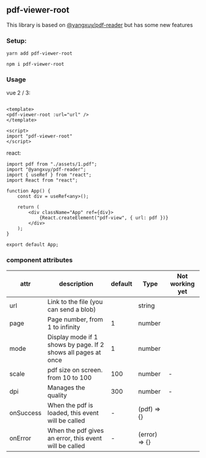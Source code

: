 ## pdf-viewer-root

This library is based on <a href="https://www.npmjs.com/package/@yangxuy/pdf-reader">@yangxuy/pdf-reader</a> but has some new features

### Setup:

```
yarn add pdf-viewer-root
```

```
npm i pdf-viewer-root
```

### Usage

vue 2 / 3:

```

<template>
<pdf-viewer-root :url="url" />
</template>

<script>
import "pdf-viewer-root"
</script>

```

react:

```
import pdf from "./assets/1.pdf";
import "@yangxuy/pdf-reader";
import { useRef } from "react";
import React from "react";

function App() {
    const div = useRef<any>();

    return (
        <div className="App" ref={div}>
            {React.createElement("pdf-view", { url: pdf })}
        </div>
    );
}

export default App;
```


### component attributes

| attr      | description                                                   | default | Type          |Not working yet |
|-----------|---------------------------------------------------------------|---------|---------------|----------------|
| url       | Link to the file (you can send a blob)                        |         | string        |                |
| page      | Page number, from 1 to infinity                               | 1       | number        |                |
| mode      | Display mode if 1 shows by page. If 2 shows all pages at once | 1       | number        |                |
| scale     | pdf size on screen. from 10 to 100                            | 100     | number        |        -       |
| dpi       | Manages the quality                                           | 300     | number        |        -       |
| onSuccess | When the pdf is loaded, this event will be called             | -       | (pdf) => {}   |                |
| onError   | When the pdf gives an error, this event will be called        | -       | (error) => {} |                |